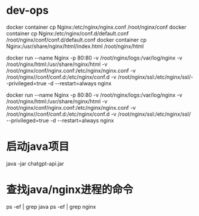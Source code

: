 # dev-ops
docker container cp Nginx:/etc/nginx/nginx.conf /root/nginx/conf
docker container cp Nginx:/etc/nginx/conf.d/default.conf /root/nginx/conf/conf.d/default.conf
docker container cp Nginx:/usr/share/nginx/html/index.html /root/nginx/html

docker run --name Nginx -p 80:80 -v /root/nginx/logs:/var/log/nginx -v /root/nginx/html:/usr/share/nginx/html -v /root/nginx/conf/nginx.conf:/etc/nginx/nginx.conf -v /root/nginx//conf/conf.d:/etc/nginx/conf.d -v /root/nginx/ssl:/etc/nginx/ssl/--privileged=true -d --restart=always nginx

docker run
--name Nginx
-p 80:80
-v /root/nginx/logs:/var/log/nginx
-v /root/nginx/html:/usr/share/nginx/html
-v /root/nginx/conf/nginx.conf:/etc/nginx/nginx.conf
-v /root/nginx//conf/conf.d:/etc/nginx/conf.d
-v /root/nginx/ssl:/etc/nginx/ssl/  
--privileged=true -d --restart=always nginx


# 启动java项目
java -jar chatgpt-api.jar

# 查找java/nginx进程的命令
ps -ef | grep java
ps -ef | grep nginx

